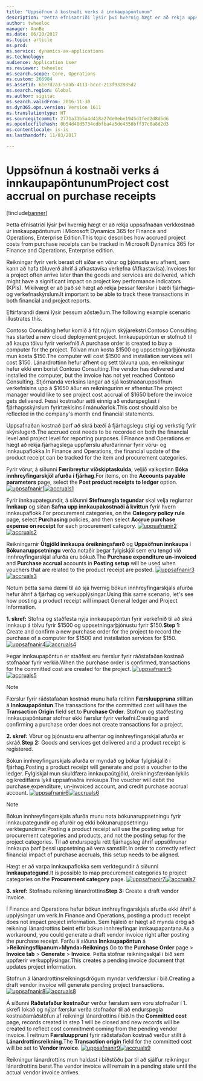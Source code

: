 ```yaml
---
title: "Uppsöfnun á kostnaði verks á innkaupapöntunum"
description: "Þetta efnisatriði lýsir því hvernig hægt er að rekja uppsafnaðan verkkostnað úr innkaupapöntunum í Microsoft Dynamics 365 for Finance and Operations, Enterprise Edition."
author: twheeloc
manager: AnnBe
ms.date: 06/20/2017
ms.topic: article
ms.prod: 
ms.service: dynamics-ax-applications
ms.technology: 
audience: Application User
ms.reviewer: twheeloc
ms.search.scope: Core, Operations
ms.custom: 266984
ms.assetid: 61e7d2a3-5aab-4113-bccc-213f932885d2
ms.search.region: Global
ms.author: sigitac
ms.search.validFrom: 2016-11-30
ms.dyn365.ops.version: Version 1611
ms.translationtype: HT
ms.sourcegitcommit: 2771a31b5a4d418a27de0ebe1945d1fed2d8d6d6
ms.openlocfilehash: 0b54d48d5734cdbfba4a5de4356bff37c0a8d2d3
ms.contentlocale: is-is
ms.lasthandoff: 11/03/2017

---
```


# <a name="project-cost-accrual-on-purchase-receipts"></a><span data-ttu-id="e5e5b-103">Uppsöfnun á kostnaði verks á innkaupapöntunum</span><span class="sxs-lookup"><span data-stu-id="e5e5b-103">Project cost accrual on purchase receipts</span></span>

[!include[banner](../includes/banner.md)]


<span data-ttu-id="e5e5b-104">Þetta efnisatriði lýsir því hvernig hægt er að rekja uppsafnaðan verkkostnað úr innkaupapöntunum í Microsoft Dynamics 365 for Finance and Operations, Enterprise Edition.</span><span class="sxs-lookup"><span data-stu-id="e5e5b-104">This topic describes how accrued project costs from purchase receipts can be tracked in Microsoft Dynamics 365 for Finance and Operations, Enterprise edition.</span></span> 

<span data-ttu-id="e5e5b-105">Reikningar fyrir verk berast oft síðar en vörur og þjónusta eru afhent, sem kann að hafa töluverð áhrif á afkastavísa verkefna (Afkastavísa).</span><span class="sxs-lookup"><span data-stu-id="e5e5b-105">Invoices for a project often arrive later than the goods and services are delivered, which might have a significant impact on project key performance indicators (KPIs).</span></span> <span data-ttu-id="e5e5b-106">Mikilvægt er að það sé hægt að rekja þessar færslur í bæði fjárhags- og verkefnaskýrslum.</span><span class="sxs-lookup"><span data-stu-id="e5e5b-106">It important to be able to track these transactions in both financial and project reports.</span></span>

<span data-ttu-id="e5e5b-107">Eftirfarandi dæmi lýsir þessum aðstæðum.</span><span class="sxs-lookup"><span data-stu-id="e5e5b-107">The following example scenario illustrates this.</span></span> 

<span data-ttu-id="e5e5b-108">Contoso Consulting hefur komið á fót nýjum skýjarekstri.</span><span class="sxs-lookup"><span data-stu-id="e5e5b-108">Contoso Consulting has started a new cloud deployment project.</span></span> <span data-ttu-id="e5e5b-109">Innkaupapöntun er stofnuð til að kaupa tölvu fyrir verkefnið.</span><span class="sxs-lookup"><span data-stu-id="e5e5b-109">A purchase order is created to buy a computer for the project.</span></span> <span data-ttu-id="e5e5b-110">Tölvan mun kosta $1500 og uppsetningarþjónusta mun kosta $150.</span><span class="sxs-lookup"><span data-stu-id="e5e5b-110">The computer will cost $1500 and installation services will cost $150.</span></span> <span data-ttu-id="e5e5b-111">Lánardrottinn hefur afhent og sett tölvuna upp, en reikningur hefur ekki enn borist Contoso Consulting.</span><span class="sxs-lookup"><span data-stu-id="e5e5b-111">The vendor has delivered and installed the computer, but the invoice has not yet reached Contoso Consulting.</span></span> <span data-ttu-id="e5e5b-112">Stjórnanda verksins langar að sjá kostnaðaruppsöfnun verkefnisins upp á $1650 áður en reikningurinn er afhentur.</span><span class="sxs-lookup"><span data-stu-id="e5e5b-112">The project manager would like to see project cost accrual of $1650 before the invoice gets delivered.</span></span> <span data-ttu-id="e5e5b-113">Þessi kostnaður ætti einnig að endurspeglast í fjárhagsskýrslum fyrirtækisins í mánuðarlok.</span><span class="sxs-lookup"><span data-stu-id="e5e5b-113">This cost should also be reflected in the company's month end financial statements.</span></span> 

<span data-ttu-id="e5e5b-114">Uppsafnaðan kostnað þarf að skrá bæði á fjárhagslegu stigi og verkstig fyrir skýrslugerð.</span><span class="sxs-lookup"><span data-stu-id="e5e5b-114">The accrued cost needs to be recorded on both the financial level and project level for reporting purposes.</span></span> <span data-ttu-id="e5e5b-115">Í Finance and Operations er hægt að rekja fjárhagslega uppfærslu afurðarinnar fyrir vöru- og innkaupaflokka.</span><span class="sxs-lookup"><span data-stu-id="e5e5b-115">In Finance and Operations, the financial update of the product receipt can be tracked for the item and procurement categories.</span></span> 

<span data-ttu-id="e5e5b-116">Fyrir vörur, á síðunni **Færibreytur viðskiptaskulda**, veljið valkostinn **Bóka innhreyfingarskjöl afurða í fjárhag**.</span><span class="sxs-lookup"><span data-stu-id="e5e5b-116">For items, on the **Accounts payable parameters** page, select the **Post product receipts to ledger** option.</span></span>
<span data-ttu-id="e5e5b-117">[![uppsafnanir1](./media/accruals1-1024x409.png)](./media/accruals1.png)</span><span class="sxs-lookup"><span data-stu-id="e5e5b-117">[![accruals1](./media/accruals1-1024x409.png)](./media/accruals1.png)</span></span> 

<span data-ttu-id="e5e5b-118">Fyrir innkaupategundir, á síðunni **Stefnuregla tegundar** skal velja reglurnar **Innkaup** og síðan **Safna upp innkaupakostnaði á kvittun** fyrir hvern innkaupaflokk.</span><span class="sxs-lookup"><span data-stu-id="e5e5b-118">For procurement categories, on the **Category policy rule** page, select **Purchasing** policies, and then select **Accrue purchase expense on receipt** for each procurement category.</span></span>
<span data-ttu-id="e5e5b-119">[![uppsafnanir2](./media/accruals2-1024x569.png)](./media/accruals2.png)</span><span class="sxs-lookup"><span data-stu-id="e5e5b-119">[![accruals2](./media/accruals2-1024x569.png)](./media/accruals2.png)</span></span> 

<span data-ttu-id="e5e5b-120">Reikningarnir **Útgjöld innkaupa óreikningsfærð** og **Uppsöfnun innkaupa** í **Bókunaruppsetningu** verða notaðir þegar fylgiskjöl sem eru tengd við innhreyfingarskjal afurða eru bókuð.</span><span class="sxs-lookup"><span data-stu-id="e5e5b-120">The **Purchase expenditure un-invoiced** and **Purchase accrual** accounts in **Posting setup** will be used when vouchers that are related to the product receipt are posted.</span></span>
<span data-ttu-id="e5e5b-121">[![uppsafnanir3](./media/accruals3-1024x429.png)](./media/accruals3.png)</span><span class="sxs-lookup"><span data-stu-id="e5e5b-121">[![accruals3](./media/accruals3-1024x429.png)](./media/accruals3.png)</span></span> 

<span data-ttu-id="e5e5b-122">Notum þetta sama dæmi til að sjá hvernig bókun innhreyfingarskjals afurða hefur áhrif á fjárhag og verkupplýsingar.</span><span class="sxs-lookup"><span data-stu-id="e5e5b-122">Using this same scenario, let's see how posting a product receipt will impact General ledger and Project information.</span></span> 

<span data-ttu-id="e5e5b-123">**1. skref:** Stofna og staðfesta nýja innkaupapöntun fyrir verkefnið til að skrá innkaup á tölvu fyrir $1500 og uppsetningarþjónustu fyrir $150.</span><span class="sxs-lookup"><span data-stu-id="e5e5b-123">**Step 1:** Create and confirm a new purchase order for the project to record the purchase of a computer for $1500 and installation services for $150.</span></span>
<span data-ttu-id="e5e5b-124">[![uppsafnanir4](./media/accruals4-1024x497.png)](./media/accruals4.png)</span><span class="sxs-lookup"><span data-stu-id="e5e5b-124">[![accruals4](./media/accruals4-1024x497.png)](./media/accruals4.png)</span></span> 

<span data-ttu-id="e5e5b-125">Þegar innkaupapöntun er staðfest eru færslur fyrir ráðstafaðan kostnað stofnaðar fyrir verkið.</span><span class="sxs-lookup"><span data-stu-id="e5e5b-125">When the purchase order is confirmed, transactions for the committed cost are created for the project.</span></span> 
<span data-ttu-id="e5e5b-126">[![uppsafnanir5](./media/accruals5-1024x219.png)](./media/accruals5.png)</span><span class="sxs-lookup"><span data-stu-id="e5e5b-126">[![accruals5](./media/accruals5-1024x219.png)](./media/accruals5.png)</span></span> 

> [!NOTE]
> <span data-ttu-id="e5e5b-127">Færslur fyrir ráðstafaðan kostnað munu hafa reitinn **Færsluuppruna** stilltan á **Innkaupapöntun**.</span><span class="sxs-lookup"><span data-stu-id="e5e5b-127">The transactions for the committed cost will have the **Transaction Origin** field set to **Purchase Order**.</span></span> <span data-ttu-id="e5e5b-128">Stofnun og staðfesting innkaupapöntunar stofnar ekki færslur fyrir verkefni.</span><span class="sxs-lookup"><span data-stu-id="e5e5b-128">Creating and confirming a purchase order does not create transactions for a project.</span></span> 

<span data-ttu-id="e5e5b-129">**2. skref:** Vörur og þjónustu eru afhentar og innhreyfingarskjal afurða er skráð.</span><span class="sxs-lookup"><span data-stu-id="e5e5b-129">**Step 2:** Goods and services get delivered and a product receipt is registered.</span></span> 

<span data-ttu-id="e5e5b-130">Bókun innhreyfingarskjals afurða er myndað og bókar fylgiskjalið í fjárhag.</span><span class="sxs-lookup"><span data-stu-id="e5e5b-130">Posting a product receipt will generate and post a voucher to the ledger.</span></span> <span data-ttu-id="e5e5b-131">Fylgiskjal mun skuldfæra innkaupaútgjöld, óreikningsfærðan lykils og kreditfæra lykil uppsafnaðra innkaupa.</span><span class="sxs-lookup"><span data-stu-id="e5e5b-131">The voucher will debit the purchase expenditure, un-invoiced account, and credit purchase accrual account.</span></span> 
<span data-ttu-id="e5e5b-132">[![uppsafnanir6](./media/accruals6-1024x214.png)](./media/accruals6.png)</span><span class="sxs-lookup"><span data-stu-id="e5e5b-132">[![accruals6](./media/accruals6-1024x214.png)](./media/accruals6.png)</span></span>

> [!NOTE]
> <span data-ttu-id="e5e5b-133">Bókun innhreyfingarskjals afurða munu nota bókunaruppsetningu fyrir innkaupategundir og afurðir og ekki bókunaruppsetningu verktegundirnar.</span><span class="sxs-lookup"><span data-stu-id="e5e5b-133">Posting a product receipt will use the posting setup for procurement categories and products, and not the posting setup for the project categories.</span></span> <span data-ttu-id="e5e5b-134">Til að endurspegla rétt fjárhagsleg áhrif uppsöfnunar innkaupa þarf þessi uppsetning að vera samstillt.</span><span class="sxs-lookup"><span data-stu-id="e5e5b-134">In order to correctly reflect financial impact of purchase accruals, this setup needs to be aligned.</span></span> 

<span data-ttu-id="e5e5b-135">Hægt er að varpa innkaupaflokka sem verktegundir á síðunni **Innkaupategund**.</span><span class="sxs-lookup"><span data-stu-id="e5e5b-135">It is possible to map procurement categories to project categories on the **Procurement category** page.</span></span>
<span data-ttu-id="e5e5b-136">[![uppsafnanir7](./media/accruals7-1024x390.png)](./media/accruals7.png)</span><span class="sxs-lookup"><span data-stu-id="e5e5b-136">[![accruals7](./media/accruals7-1024x390.png)](./media/accruals7.png)</span></span>

<span data-ttu-id="e5e5b-137">**3. skref:** Stofnaðu reikning lánardrottins</span><span class="sxs-lookup"><span data-stu-id="e5e5b-137">**Step 3:** Create a draft vendor invoice.</span></span> 

<span data-ttu-id="e5e5b-138">Í Finance and Operations hefur bókun innhreyfingarskjals afurða ekki áhrif á upplýsingar um verk.</span><span class="sxs-lookup"><span data-stu-id="e5e5b-138">In Finance and Operations, posting a product receipt does not impact project information.</span></span> <span data-ttu-id="e5e5b-139">Sem hjáleið er hægt að mynda drög að reikningi lánardrottins beint eftir bókun innhreyfingar innkaupapantana.</span><span class="sxs-lookup"><span data-stu-id="e5e5b-139">As a workaround, you could generate a draft vendor invoice right after posting the purchase receipt.</span></span> <span data-ttu-id="e5e5b-140">Farðu á síðuna **Innkaupapöntun** á &gt;**Reikningsflipanum**&gt;**Mynda**&gt;**Reiknings**.</span><span class="sxs-lookup"><span data-stu-id="e5e5b-140">Go to the **Purchase Order** page &gt; **Invoice tab** &gt; **Generate** &gt; **Invoice**.</span></span> <span data-ttu-id="e5e5b-141">Þetta stofnar reikningsskjal í bið sem uppfærir verkupplýsingar.</span><span class="sxs-lookup"><span data-stu-id="e5e5b-141">This creates a pending invoice document that updates project information.</span></span> 

<span data-ttu-id="e5e5b-142">Stofnun á lánardrottinsreikningsdrögum myndar verkfærslur í bið.</span><span class="sxs-lookup"><span data-stu-id="e5e5b-142">Creating a draft vendor invoice will generate pending project transactions.</span></span> 
<span data-ttu-id="e5e5b-143">[![uppsafnanir8](./media/accruals8-1024x225.png)](./media/accruals8.png)</span><span class="sxs-lookup"><span data-stu-id="e5e5b-143">[![accruals8](./media/accruals8-1024x225.png)](./media/accruals8.png)</span></span> 

<span data-ttu-id="e5e5b-144">Á síðunni **Ráðstafaður kostnaður** verður færslum sem voru stofnaðar í 1. skrefi lokað og nýjar færslur verða stofnaðar til að endurspegla kostnaðarráðstöfun af reikningi lánardrottins í bið.</span><span class="sxs-lookup"><span data-stu-id="e5e5b-144">In the **Committed cost** page, records created in step 1 will be closed and new records will be created to reflect cost commitment coming from the pending vendor invoice.</span></span> <span data-ttu-id="e5e5b-145">Í reitnum **Færsluuppruni** fyrir ráðstafaðan kostnað verður stillt á **Lánardrottinsreikning**.</span><span class="sxs-lookup"><span data-stu-id="e5e5b-145">The **Transaction origin** field for the committed cost will be set to **Vendor invoice**.</span></span>
<span data-ttu-id="e5e5b-146">[![uppsafnanir9](./media/accruals9-1024x200.png)](./media/accruals9.png)</span><span class="sxs-lookup"><span data-stu-id="e5e5b-146">[![accruals9](./media/accruals9-1024x200.png)](./media/accruals9.png)</span></span>

<span data-ttu-id="e5e5b-147">Reikningur lánardrottins mun haldast í biðstöðu þar til að sjálfur reikningur lánardrottins berst.</span><span class="sxs-lookup"><span data-stu-id="e5e5b-147">The vendor invoice will remain in a pending state until the actual vendor invoice arrives.</span></span>




